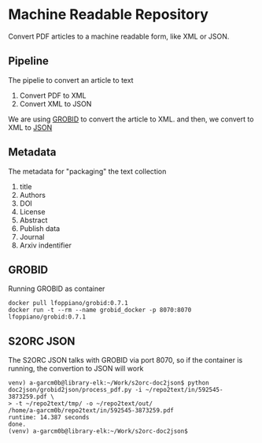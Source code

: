 # Machine Readable Repository 

Convert PDF articles to a machine readable form, like XML or JSON.

## Pipeline

The pipelie to convert an article to text

1. Convert PDF to XML
1. Convert XML to JSON

We are using [GROBID](https://github.com/kermitt2/grobid) to convert the article to XML. and then, we convert to XML to [JSON](https://github.com/allenai/s2orc-doc2json)

## Metadata

The metadata for "packaging" the text collection

1. title
1. Authors
1. DOI
1. License
1. Abstract
1. Publish data
1. Journal
1. Arxiv indentifier

## GROBID

Running GROBID as container

```
docker pull lfoppiano/grobid:0.7.1
docker run -t --rm --name grobid_docker -p 8070:8070 lfoppiano/grobid:0.7.1
```

## S2ORC JSON

The S2ORC JSON talks with GROBID via port 8070, so if the container is running, the convertion to JSON will work

```
venv) a-garcm0b@library-elk:~/Work/s2orc-doc2json$ python doc2json/grobid2json/process_pdf.py -i ~/repo2text/in/592545-3873259.pdf \
> -t ~/repo2text/tmp/ -o ~/repo2text/out/
/home/a-garcm0b/repo2text/in/592545-3873259.pdf
runtime: 14.387 seconds
done.
(venv) a-garcm0b@library-elk:~/Work/s2orc-doc2json$
```


